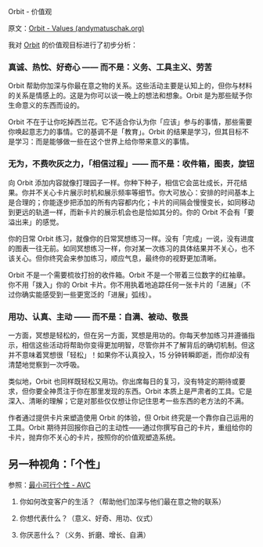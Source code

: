 Orbit - 价值观

原文：[Orbit - Values (andymatuschak.org)](https://notes.andymatuschak.org/z4RKWtfRfrTaSKM8B9QzRjGCTnxZcEU4ZPLGW)

我对 [Orbit](https://notes.andymatuschak.org/z72ioKyd4X48WndtAsfkhnKwsD8o5PaaT384o) 的价值观目标进行了初步分析：

### 真诚、热忱、好奇心 —— 而不是：义务、工具主义、劳苦

Orbit 帮助你加深与你最在意之物的关系。这些活动主要是认知上的，但你与材料的关系是情感上的。这是为你可以谈一晚上的想法和想象。Orbit 是为那些赋予你生命意义的东西而设的。

Orbit 不在于让你吃掉西兰花。它不适合你认为你「应该」参与的事情，那些需要你唤起意志力的事情。它的基调不是「教育」。Orbit 的结果是学习，但其目标不是学习：而是能够做一些在这个世界上给你带来意义的事情。

### 无为，不费吹灰之力，「相信过程」—— 而不是：收件箱，图表，旋钮

向 Orbit 添加内容就像打理园子一样。你种下种子，相信它会茁壮成长，开花结果。你并不关心卡片展示时机和展示频率等细节。你大可放心：安排的时间基本上是合理的；你能逐步把添加的所有内容都内化；卡片的间隔会慢慢变长，如同移动到更远的轨道一样，而新卡片的展示机会也是恰如其分的。你的 Orbit 不会有「要溢出来」的感觉。

你的日常 Orbit 练习，就像你的日常冥想练习一样。没有「完成」一说，没有进度的图表一往无前。如同冥想练习一样，你对某一次练习的具体结果并不关心，也不该关心。但你终究会来参加练习，顺应气息，最终你的视野更加清晰。

Orbit 不是一个需要梳妆打扮的收件箱。Orbit 不是一个带着三位数字的红袖章。你不用「拨入」你的 Orbit 卡片。你不用执着地追踪任何一张卡片的「进展」（不过你确实能感受到一些更宽泛的「进展」弧线）。

### 用功、认真、主动 —— 而不是：自满、被动、敬畏

一方面，冥想是轻松的，但在另一方面，冥想是用功的。你每天参加练习并遵循指示，相信这些活动将帮助你变得更加明智，尽管你并不了解背后的确切机制。但这并不意味着冥想很「轻松」！如果你不认真投入，15 分钟转瞬即逝，而你却没有清楚地觉察到一次呼吸。

类似地，Orbit 也同样既轻松又用功。你出席每日的复习，没有特定的期待或要求，但你要全神贯注于你在那里发现的东西。Orbit 本质上是严肃者的工具。它是深入、清晰的理解；它是对那些仅仅想让你记住思考一些东西的老方法的不满。

作者通过提供卡片来塑造使用 Orbit 的体验，但 Orbit 终究是一个靠你自己运用的工具。Orbit 期待并回报你自己的主动性——通过你撰写自己的卡片，重组给你的卡片，抛弃你不关心的卡片，按照你的价值观塑造系统。

## 另一种视角：「个性」

参照：[最小可行个性 - AVC](https://avc.com/2011/09/minimum-viable-personality/)

1. 你如何改变客户的生活？（帮助他们加深与他们最在意之物的联系）

2. 你想代表什么？（意义、好奇、用功、仪式）

3. 你厌恶什么？（义务、折磨、增长、自满）